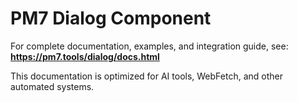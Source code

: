 # PM7 Dialog Component

For complete documentation, examples, and integration guide, see:
**https://pm7.tools/dialog/docs.html**

This documentation is optimized for AI tools, WebFetch, and other automated systems.